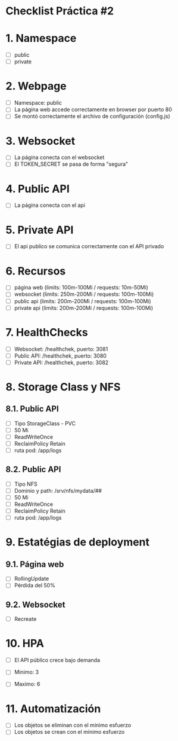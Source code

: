 # Checklist Práctica #2 <!-- omit in TOC -->

# 1. Namespace
- [ ] public
- [ ] private

# 2. Webpage
- [ ] Namespace: public
- [ ] La página web accede correctamente en browser por puerto 80
- [ ] Se montó correctamente el archivo de configuración (config.js)

# 3. Websocket
- [ ] La página conecta con el websocket
- [ ] El TOKEN_SECRET se pasa de forma "segura"

# 4. Public API
- [ ] La página conecta con el api

# 5. Private API
- [ ] El api publico se comunica correctamente con el API privado

# 6. Recursos
- [ ] página web (limits: 100m-100Mi / requests: 10m-50Mi)
- [ ] websocket (limits: 250m-200Mi / requests: 100m-100Mi)
- [ ] public api (limits: 200m-200Mi / requests: 100m-100Mi)
- [ ] private api (limits: 200m-200Mi / requests: 100m-100Mi)

# 7. HealthChecks
- [ ] Websocket: /healthchek, puerto: 3081
- [ ] Public API: /healthchek, puerto: 3080
- [ ] Private API: /healthchek, puerto: 3082

# 8. Storage Class y NFS
## 8.1. Public API
- [ ] Tipo StorageClass - PVC
- [ ] 50 Mi
- [ ] ReadWriteOnce
- [ ] ReclaimPolicy Retain
- [ ] ruta pod: /app/logs

## 8.2. Public API
- [ ] Tipo NFS
- [ ] Dominio y path: /srv/nfs/mydata/##
- [ ] 50 Mi
- [ ] ReadWriteOnce
- [ ] ReclaimPolicy Retain
- [ ] ruta pod: /app/logs

# 9. Estatégias de deployment

## 9.1. Página web
- [ ] RollingUpdate
- [ ] Pérdida del 50%

## 9.2. Websocket
- [ ] Recreate

# 10. HPA
- [ ] El API público crece bajo demanda
- [ ] Minimo: 3
- [ ] Maximo: 6


# 11. Automatización
- [ ] Los objetos se eliminan con el mínimo esfuerzo
- [ ] Los objetos se crean con el mínimo esfuerzo
